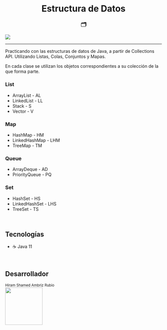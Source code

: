 <h1 align="center">Estructura de Datos</h1>
<h3 align="center">🗂</h3>
<p>
 <img src="https://img.shields.io/badge/STATUS-DESARROLLO-yellow">
</p>

<hr>

<p>
    Practicando con las estructuras de datos de Java, a partir
    de Collections API. Utilizando Listas, Colas, Conjuntos y 
    Mapas.
</p>
<p>
    En cada clase se utilizan los objetos correspondientes a
    su colección de la que forma parte.
</p>

<h3>List</h3>
<ul>
    <li>ArrayList - AL</li>
    <li>LinkedList - LL</li>
    <li>Stack - S</li>
    <li>Vector - V</li>
</ul>

<h3>Map</h3>
<ul>
    <li>HashMap - HM</li>
    <li>LinkedHashMap - LHM</li>
    <li>TreeMap - TM</li>
</ul>

<h3>Queue</h3>
<ul>
    <li>ArrayDeque - AD</li>
    <li>PriorityQueue - PQ</li>
</ul>

<h3>Set</h3>
<ul>
    <li>HashSet - HS</li>
    <li>LinkedHashSet - LHS</li>
    <li>TreeSet - TS</li>
</ul>

<br>

<h2>Tecnologías</h2>
<ul>
    <li>☕ Java 11</li>
</ul>

<br>

<h2>Desarrollador</h2>
<sub>Hiram Shamed Ambriz Rubio</sub>
<br>

<img src="https://avatars.githubusercontent.com/u/121737918?s=400&u=b92f19f1bbc3e5ee7310fd2b25db2a86b4bd3c2b&v=4" width=120>

<br>